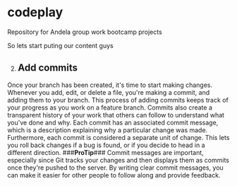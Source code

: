 # codeplay
Repository for Andela group work bootcamp projects

So lets start puting our content guys


2. ## **Add commits**
Once your branch has been created, it's time to start making changes. Whenever you add, edit, or delete a file, you're making a commit, and adding them to your branch. This process of adding commits keeps track of your progress as you work on a feature branch.
Commits also create a transparent history of your work that others can follow to understand what you've done and why. Each commit has an associated commit message, which is a description explaining why a particular change was made. Furthermore, each commit is considered a separate unit of change. This lets you roll back changes if a bug is found, or if you decide to head in a different direction.
###**ProTip**###
Commit messages are important, especially since Git tracks your changes and then displays them as commits once they're pushed to the server. By writing clear commit messages, you can make it easier for other people to follow along and provide feedback.
